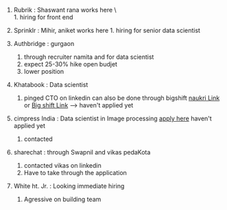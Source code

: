 1. Rubrik : Shaswant rana works here \ \
        1. hiring for front end 

2. Sprinklr : Mihir, aniket works here
        1. hiring for senior data scientist

3. Authbridge : gurgaon
    1. through recruiter namita and for data scientist
    2. expect 25-30% hike open budjet
    3. lower position

4. Khatabook : Data scientist
    1. pinged CTO on linkedin can also be done through bigshift
    [naukri Link](https://www.naukri.com/job-listings-data-scientist-bigshyft-hiring-for-khatabook-bengaluru-bangalore-3-to-5-years-120620900431?src=drecomm&sid=16009297639757068&xp=19&px=1) or  [Big shift Link](https://www.bigshyft.com/jobs/jd/337031/job?utm_source=Naukri&amp;utm_campaign=NaukriJobPost) --> 
    haven't applied yet
5. cimpress India : Data scientist in Image          processing [apply here](https://bit.ly/2RW5BsI)
haven't applied yet 
    1. contacted 



6. sharechat : through Swapnil and vikas pedaKota
    1. contacted vikas on linkedin
    2. Have to take through the application

7. White ht. Jr. : Looking immediate hiring 
    1. Agressive on building team





